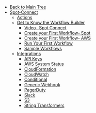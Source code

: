 <!-- Table of Contents -->

- <a href="/" class="sidebar-home"><i data-feather="arrow-left" class="sidebar-back-icon"></i>Back to Main Tree</a>
- [Spot-Connect](spot-connect/)
  - [Actions](spot-connect/actions/)
  - [Get to Know the Workflow Builder](spot-connect/get-to-know/)
    - [Video- Spot Connect](spot-connect/get-to-know/promo-video)
    - [Create your First Workflow- Spot](spot-connect/get-to-know/create-first-workflow-spot)
    - [Create your First Workflow- AWS](spot-connect/get-to-know/create-first-workflow-aws)
    - [Run Your First Workflow](spot-connect/get-to-know/run-first-workflow)
    - [Sample Workflows](spot-connect/get-to-know/quickstart-workflow-templates)
  - [Integrations](spot-connect/integrations/)
    - [API Keys](spot-connect/integrations/apikeys)
    - [AWS System Status](spot-connect/integrations/aws_system_status)
    - [CloudFormation](spot-connect/integrations/cloudformation)
    - [CloudWatch](spot-connect/integrations/cloudwatch)
    - [Conditional](spot-connect/integrations/conditional)
    - [Generic Webhook](spot-connect/integrations/webhook)
    - [PagerDuty](spot-connect/integrations/pagerduty)
    - [Slack](spot-connect/integrations/slack)
    - [S3](spot-connect/integrations/s3)
    - [String Transformers](spot-connect/integrations/string_transformers)
